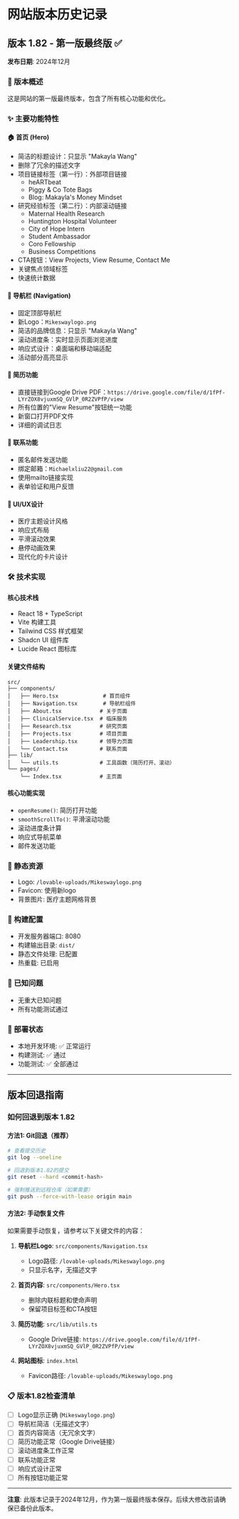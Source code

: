 # 网站版本历史记录

## 版本 1.82 - 第一版最终版 ✅
**发布日期**: 2024年12月

### 🎯 版本概述
这是网站的第一版最终版本，包含了所有核心功能和优化。

### ✨ 主要功能特性

#### 🏠 **首页 (Hero)**
- 简洁的标题设计：只显示 "Makayla Wang"
- 删除了冗余的描述文字
- 项目链接标签（第一行）：外部项目链接
  - heARTbeat
  - Piggy & Co Tote Bags  
  - Blog: Makayla's Money Mindset
- 研究经验标签（第二行）：内部滚动链接
  - Maternal Health Research
  - Huntington Hospital Volunteer
  - City of Hope Intern
  - Student Ambassador
  - Coro Fellowship
  - Business Competitions
- CTA按钮：View Projects, View Resume, Contact Me
- 关键焦点领域标签
- 快速统计数据

#### 🧭 **导航栏 (Navigation)**
- 固定顶部导航栏
- 新Logo：`Mikeswaylogo.png`
- 简洁的品牌信息：只显示 "Makayla Wang"
- 滚动进度条：实时显示页面浏览进度
- 响应式设计：桌面端和移动端适配
- 活动部分高亮显示

#### 📄 **简历功能**
- 直接链接到Google Drive PDF：`https://drive.google.com/file/d/1fPf-LYrZOX8vjuxmSQ_GVlP_0R2ZVPfP/view`
- 所有位置的"View Resume"按钮统一功能
- 新窗口打开PDF文件
- 详细的调试日志

#### 📧 **联系功能**
- 匿名邮件发送功能
- 绑定邮箱：`Michaelxliu22@gmail.com`
- 使用mailto链接实现
- 表单验证和用户反馈

#### 🎨 **UI/UX设计**
- 医疗主题设计风格
- 响应式布局
- 平滑滚动效果
- 悬停动画效果
- 现代化的卡片设计

### 🛠️ 技术实现

#### **核心技术栈**
- React 18 + TypeScript
- Vite 构建工具
- Tailwind CSS 样式框架
- Shadcn UI 组件库
- Lucide React 图标库

#### **关键文件结构**
```
src/
├── components/
│   ├── Hero.tsx              # 首页组件
│   ├── Navigation.tsx        # 导航栏组件
│   ├── About.tsx            # 关于页面
│   ├── ClinicalService.tsx  # 临床服务
│   ├── Research.tsx         # 研究页面
│   ├── Projects.tsx         # 项目页面
│   ├── Leadership.tsx       # 领导力页面
│   └── Contact.tsx          # 联系页面
├── lib/
│   └── utils.ts             # 工具函数（简历打开、滚动）
└── pages/
    └── Index.tsx            # 主页面
```

#### **核心功能实现**
- `openResume()`: 简历打开功能
- `smoothScrollTo()`: 平滑滚动功能
- 滚动进度条计算
- 响应式导航菜单
- 邮件发送功能

### 📁 静态资源
- Logo: `/lovable-uploads/Mikeswaylogo.png`
- Favicon: 使用新logo
- 背景图片: 医疗主题网格背景

### 🔧 构建配置
- 开发服务器端口: 8080
- 构建输出目录: `dist/`
- 静态文件处理: 已配置
- 热重载: 已启用

### 📝 已知问题
- 无重大已知问题
- 所有功能测试通过

### 🚀 部署状态
- 本地开发环境: ✅ 正常运行
- 构建测试: ✅ 通过
- 功能测试: ✅ 全部通过

---

## 版本回退指南

### 如何回退到版本 1.82

#### 方法1: Git回退（推荐）
```bash
# 查看提交历史
git log --oneline

# 回退到版本1.82的提交
git reset --hard <commit-hash>

# 强制推送到远程仓库（如果需要）
git push --force-with-lease origin main
```

#### 方法2: 手动恢复文件
如果需要手动恢复，请参考以下关键文件的内容：

1. **导航栏Logo**: `src/components/Navigation.tsx`
   - Logo路径: `/lovable-uploads/Mikeswaylogo.png`
   - 只显示名字，无描述文字

2. **首页内容**: `src/components/Hero.tsx`
   - 删除内联标题和使命声明
   - 保留项目标签和CTA按钮

3. **简历功能**: `src/lib/utils.ts`
   - Google Drive链接: `https://drive.google.com/file/d/1fPf-LYrZOX8vjuxmSQ_GVlP_0R2ZVPfP/view`

4. **网站图标**: `index.html`
   - Favicon路径: `/lovable-uploads/Mikeswaylogo.png`

### 📋 版本1.82检查清单
- [ ] Logo显示正确 (`Mikeswaylogo.png`)
- [ ] 导航栏简洁（无描述文字）
- [ ] 首页内容简洁（无冗余文字）
- [ ] 简历功能正常（Google Drive链接）
- [ ] 滚动进度条工作正常
- [ ] 联系功能正常
- [ ] 响应式设计正常
- [ ] 所有按钮功能正常

---

**注意**: 此版本记录于2024年12月，作为第一版最终版本保存。后续大修改前请确保已备份此版本。
